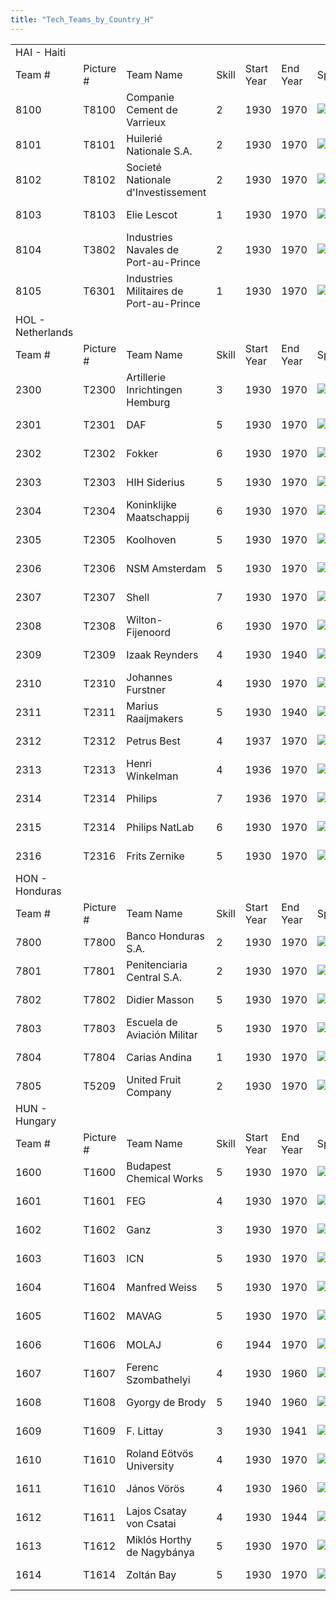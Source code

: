 ```yaml
---
title: "Tech_Teams_by_Country_H"
---
```


|                   |            |                                         |       |            |          |                                                                                             |                                                                                             |                                                                                           |                                                                                       |                                                                                       |
|-------------------|------------|-----------------------------------------|-------|------------|----------|---------------------------------------------------------------------------------------------|---------------------------------------------------------------------------------------------|-------------------------------------------------------------------------------------------|---------------------------------------------------------------------------------------|---------------------------------------------------------------------------------------|
| HAI - Haiti       |            |                                         |       |            |          |                                                                                             |                                                                                             |                                                                                           |                                                                                       |                                                                                       |
| Team \#           | Picture \# | Team Name                               | Skill | Start Year | End Year | Specialities                                                                                |                                                                                             |                                                                                           |                                                                                       |                                                                                       |
| 8100              | T8100      | Companie Cement de Varrieux             | 2     | 1930       | 1970     | [![CHE](/images/1/19/Chemistry.png)](/File:Chemistry.png "CHE")                             | [![IND](/images/7/79/Industrial_engineering.png)](/File:Industrial_engineering.png "IND")   | [![MCH](/images/a/a1/Mechanics.png)](/File:Mechanics.png "MCH")                           |                                                                                       |                                                                                       |
| 8101              | T8101      | Huilerié Nationale S.A.                 | 2     | 1930       | 1970     | [![EQP](/images/2/20/General_equipment.png)](/File:General_equipment.png "EQP")             | [![IND](/images/7/79/Industrial_engineering.png)](/File:Industrial_engineering.png "IND")   | [![MCH](/images/a/a1/Mechanics.png)](/File:Mechanics.png "MCH")                           |                                                                                       |                                                                                       |
| 8102              | T8102      | Societé Nationale d'Investissement      | 2     | 1930       | 1970     | [![IND](/images/7/79/Industrial_engineering.png)](/File:Industrial_engineering.png "IND")   | [![MGT](/images/c/c7/Management.png)](/File:Management.png "MGT")                           |                                                                                           |                                                                                       |                                                                                       |
| 8103              | T8103      | Elie Lescot                             | 1     | 1930       | 1970     | [![DEX](/images/0/0d/Decentralized_execution.png)](/File:Decentralized_execution.png "DEX") | [![CRG](/images/3/38/Individual_courage.png)](/File:Individual_courage.png "CRG")           | [![INF](/images/b/be/Infantry_focus.png)](/File:Infantry_focus.png "INF")                 | [![LGT](/images/1/1d/Large_unit_tactics.png)](/File:Large_unit_tactics.png "LGT")     | [![TRA](/images/b/b1/Training.png)](/File:Training.png "TRA")                         |
| 8104              | T3802      | Industries Navales de Port-au-Prince    | 2     | 1930       | 1970     | [![NVA](/images/e/ea/Naval_artillery.png)](/File:Naval_artillery.png "NVA")                 | [![NVE](/images/0/09/Naval_engineering.png)](/File:Naval_engineering.png "NVE")             | [![TEC](/images/9/9d/Technical_efficiency.png)](/File:Technical_efficiency.png "TEC")     |                                                                                       |                                                                                       |
| 8105              | T6301      | Industries Militaires de Port-au-Prince | 1     | 1930       | 1970     | [![AER](/images/a/a1/Aeronautics.png)](/File:Aeronautics.png "AER")                         | [![ART](/images/d/d8/Artillery.png)](/File:Artillery.png "ART")                             | [![EQP](/images/2/20/General_equipment.png)](/File:General_equipment.png "EQP")           | [![MCH](/images/a/a1/Mechanics.png)](/File:Mechanics.png "MCH")                       |                                                                                       |
| HOL - Netherlands |            |                                         |       |            |          |                                                                                             |                                                                                             |                                                                                           |                                                                                       |                                                                                       |
| Team \#           | Picture \# | Team Name                               | Skill | Start Year | End Year | Specialities                                                                                |                                                                                             |                                                                                           |                                                                                       |                                                                                       |
| 2300              | T2300      | Artillerie Inrichtingen Hemburg         | 3     | 1930       | 1970     | [![ART](/images/d/d8/Artillery.png)](/File:Artillery.png "ART")                             | [![CHE](/images/1/19/Chemistry.png)](/File:Chemistry.png "CHE")                             | [![EQP](/images/2/20/General_equipment.png)](/File:General_equipment.png "EQP")           | [![TRA](/images/b/b1/Training.png)](/File:Training.png "TRA")                         |                                                                                       |
| 2301              | T2301      | DAF                                     | 5     | 1930       | 1970     | [![ART](/images/d/d8/Artillery.png)](/File:Artillery.png "ART")                             | [![MCH](/images/a/a1/Mechanics.png)](/File:Mechanics.png "MCH")                             | [![TEC](/images/9/9d/Technical_efficiency.png)](/File:Technical_efficiency.png "TEC")     |                                                                                       |                                                                                       |
| 2302              | T2302      | Fokker                                  | 6     | 1930       | 1970     | [![AER](/images/a/a1/Aeronautics.png)](/File:Aeronautics.png "AER")                         | [![ELE](/images/d/dd/Electronics.png)](/File:Electronics.png "ELE")                         | [![TEC](/images/9/9d/Technical_efficiency.png)](/File:Technical_efficiency.png "TEC")     |                                                                                       |                                                                                       |
| 2303              | T2303      | HIH Siderius                            | 5     | 1930       | 1970     | [![ART](/images/d/d8/Artillery.png)](/File:Artillery.png "ART")                             | [![MCH](/images/a/a1/Mechanics.png)](/File:Mechanics.png "MCH")                             | [![TRA](/images/b/b1/Training.png)](/File:Training.png "TRA")                             |                                                                                       |                                                                                       |
| 2304              | T2304      | Koninklijke Maatschappij                | 6     | 1930       | 1970     | [![NVA](/images/e/ea/Naval_artillery.png)](/File:Naval_artillery.png "NVA")                 | [![NVE](/images/0/09/Naval_engineering.png)](/File:Naval_engineering.png "NVE")             | [![TEC](/images/9/9d/Technical_efficiency.png)](/File:Technical_efficiency.png "TEC")     |                                                                                       |                                                                                       |
| 2305              | T2305      | Koolhoven                               | 5     | 1930       | 1970     | [![AER](/images/a/a1/Aeronautics.png)](/File:Aeronautics.png "AER")                         | [![ELE](/images/d/dd/Electronics.png)](/File:Electronics.png "ELE")                         | [![TEC](/images/9/9d/Technical_efficiency.png)](/File:Technical_efficiency.png "TEC")     |                                                                                       |                                                                                       |
| 2306              | T2306      | NSM Amsterdam                           | 5     | 1930       | 1970     | [![NVA](/images/e/ea/Naval_artillery.png)](/File:Naval_artillery.png "NVA")                 | [![NVE](/images/0/09/Naval_engineering.png)](/File:Naval_engineering.png "NVE")             |                                                                                           |                                                                                       |                                                                                       |
| 2307              | T2307      | Shell                                   | 7     | 1930       | 1970     | [![CHE](/images/1/19/Chemistry.png)](/File:Chemistry.png "CHE")                             | [![IND](/images/7/79/Industrial_engineering.png)](/File:Industrial_engineering.png "IND")   | [![MGT](/images/c/c7/Management.png)](/File:Management.png "MGT")                         |                                                                                       |                                                                                       |
| 2308              | T2308      | Wilton-Fijenoord                        | 6     | 1930       | 1970     | [![ELE](/images/d/dd/Electronics.png)](/File:Electronics.png "ELE")                         | [![NVE](/images/0/09/Naval_engineering.png)](/File:Naval_engineering.png "NVE")             | [![TEC](/images/9/9d/Technical_efficiency.png)](/File:Technical_efficiency.png "TEC")     |                                                                                       |                                                                                       |
| 2309              | T2309      | Izaak Reynders                          | 4     | 1930       | 1940     | [![CEX](/images/b/bc/Centralized_execution.png)](/File:Centralized_execution.png "CEX")     | [![INF](/images/b/be/Infantry_focus.png)](/File:Infantry_focus.png "INF")                   | [![SMT](/images/2/2f/Small_unit_tactics.png)](/File:Small_unit_tactics.png "SMT")         | [![TRA](/images/b/b1/Training.png)](/File:Training.png "TRA")                         |                                                                                       |
| 2310              | T2310      | Johannes Furstner                       | 4     | 1930       | 1970     | [![LTF](/images/e/e7/Large_taskforce_tactics.png)](/File:Large_taskforce_tactics.png "LTF") | [![NVT](/images/1/10/Naval_training.png)](/File:Naval_training.png "NVT")                   | [![SEA](/images/2/22/Seamanship.png)](/File:Seamanship.png "SEA")                         |                                                                                       |                                                                                       |
| 2311              | T2311      | Marius Raaijmakers                      | 5     | 1930       | 1940     | [![AIR](/images/8/87/Aircraft_testing.png)](/File:Aircraft_testing.png "AIR")               | [![FTR](/images/8/8a/Fighter_tactics.png)](/File:Fighter_tactics.png "FTR")                 | [![PIL](/images/6/6b/Piloting.png)](/File:Piloting.png "PIL")                             |                                                                                       |                                                                                       |
| 2312              | T2312      | Petrus Best                             | 4     | 1937       | 1970     | [![AIR](/images/8/87/Aircraft_testing.png)](/File:Aircraft_testing.png "AIR")               | [![BOM](/images/2/26/Bomber_tactics.png)](/File:Bomber_tactics.png "BOM")                   | [![PIL](/images/6/6b/Piloting.png)](/File:Piloting.png "PIL")                             |                                                                                       |                                                                                       |
| 2313              | T2313      | Henri Winkelman                         | 4     | 1936       | 1970     | [![DEX](/images/0/0d/Decentralized_execution.png)](/File:Decentralized_execution.png "DEX") | [![SMT](/images/2/2f/Small_unit_tactics.png)](/File:Small_unit_tactics.png "SMT")           | [![TRA](/images/b/b1/Training.png)](/File:Training.png "TRA")                             |                                                                                       |                                                                                       |
| 2314              | T2314      | Philips                                 | 7     | 1936       | 1970     | [![ELE](/images/d/dd/Electronics.png)](/File:Electronics.png "ELE")                         | [![MTH](/images/7/79/Mathematics.png)](/File:Mathematics.png "MTH")                         |                                                                                           |                                                                                       |                                                                                       |
| 2315              | T2314      | Philips NatLab                          | 6     | 1930       | 1970     | [![MTH](/images/7/79/Mathematics.png)](/File:Mathematics.png "MTH")                         | [![PHY](/images/a/a1/Nuclear_physics.png)](/File:Nuclear_physics.png "PHY")                 | [![TEC](/images/9/9d/Technical_efficiency.png)](/File:Technical_efficiency.png "TEC")     |                                                                                       |                                                                                       |
| 2316              | T2316      | Frits Zernike                           | 5     | 1930       | 1970     | [![CHE](/images/1/19/Chemistry.png)](/File:Chemistry.png "CHE")                             | [![ELE](/images/d/dd/Electronics.png)](/File:Electronics.png "ELE")                         | [![MTH](/images/7/79/Mathematics.png)](/File:Mathematics.png "MTH")                       |                                                                                       |                                                                                       |
| HON - Honduras    |            |                                         |       |            |          |                                                                                             |                                                                                             |                                                                                           |                                                                                       |                                                                                       |
| Team \#           | Picture \# | Team Name                               | Skill | Start Year | End Year | Specialities                                                                                |                                                                                             |                                                                                           |                                                                                       |                                                                                       |
| 7800              | T7800      | Banco Honduras S.A.                     | 2     | 1930       | 1970     | [![MGT](/images/c/c7/Management.png)](/File:Management.png "MGT")                           |                                                                                             |                                                                                           |                                                                                       |                                                                                       |
| 7801              | T7801      | Penitenciaria Central S.A.              | 2     | 1930       | 1970     | [![CHE](/images/1/19/Chemistry.png)](/File:Chemistry.png "CHE")                             | [![EQP](/images/2/20/General_equipment.png)](/File:General_equipment.png "EQP")             | [![MCH](/images/a/a1/Mechanics.png)](/File:Mechanics.png "MCH")                           |                                                                                       |                                                                                       |
| 7802              | T7802      | Didier Masson                           | 5     | 1930       | 1970     | [![AIR](/images/8/87/Aircraft_testing.png)](/File:Aircraft_testing.png "AIR")               | [![DEX](/images/0/0d/Decentralized_execution.png)](/File:Decentralized_execution.png "DEX") | [![FTR](/images/8/8a/Fighter_tactics.png)](/File:Fighter_tactics.png "FTR")               | [![CRG](/images/3/38/Individual_courage.png)](/File:Individual_courage.png "CRG")     | [![PIL](/images/6/6b/Piloting.png)](/File:Piloting.png "PIL")                         |
| 7803              | T7803      | Escuela de Aviación Militar             | 5     | 1930       | 1970     | [![AIR](/images/8/87/Aircraft_testing.png)](/File:Aircraft_testing.png "AIR")               | [![BOM](/images/2/26/Bomber_tactics.png)](/File:Bomber_tactics.png "BOM")                   | [![FTR](/images/8/8a/Fighter_tactics.png)](/File:Fighter_tactics.png "FTR")               | [![PIL](/images/6/6b/Piloting.png)](/File:Piloting.png "PIL")                         |                                                                                       |
| 7804              | T7804      | Carias Andina                           | 1     | 1930       | 1970     | [![CRG](/images/3/38/Individual_courage.png)](/File:Individual_courage.png "CRG")           | [![INF](/images/b/be/Infantry_focus.png)](/File:Infantry_focus.png "INF")                   | [![TRA](/images/b/b1/Training.png)](/File:Training.png "TRA")                             |                                                                                       |                                                                                       |
| 7805              | T5209      | United Fruit Company                    | 2     | 1930       | 1970     | [![CHE](/images/1/19/Chemistry.png)](/File:Chemistry.png "CHE")                             | [![MGT](/images/c/c7/Management.png)](/File:Management.png "MGT")                           | [![MCH](/images/a/a1/Mechanics.png)](/File:Mechanics.png "MCH")                           |                                                                                       |                                                                                       |
| HUN - Hungary     |            |                                         |       |            |          |                                                                                             |                                                                                             |                                                                                           |                                                                                       |                                                                                       |
| Team \#           | Picture \# | Team Name                               | Skill | Start Year | End Year | Specialities                                                                                |                                                                                             |                                                                                           |                                                                                       |                                                                                       |
| 1600              | T1600      | Budapest Chemical Works                 | 5     | 1930       | 1970     | [![CHE](/images/1/19/Chemistry.png)](/File:Chemistry.png "CHE")                             | [![IND](/images/7/79/Industrial_engineering.png)](/File:Industrial_engineering.png "IND")   | [![MGT](/images/c/c7/Management.png)](/File:Management.png "MGT")                         |                                                                                       |                                                                                       |
| 1601              | T1601      | FEG                                     | 4     | 1930       | 1970     | [![EQP](/images/2/20/General_equipment.png)](/File:General_equipment.png "EQP")             | [![TRA](/images/b/b1/Training.png)](/File:Training.png "TRA")                               |                                                                                           |                                                                                       |                                                                                       |
| 1602              | T1602      | Ganz                                    | 3     | 1930       | 1970     | [![ART](/images/d/d8/Artillery.png)](/File:Artillery.png "ART")                             | [![CHE](/images/1/19/Chemistry.png)](/File:Chemistry.png "CHE")                             | [![MCH](/images/a/a1/Mechanics.png)](/File:Mechanics.png "MCH")                           |                                                                                       |                                                                                       |
| 1603              | T1603      | ICN                                     | 5     | 1930       | 1970     | [![CHE](/images/1/19/Chemistry.png)](/File:Chemistry.png "CHE")                             | [![IND](/images/7/79/Industrial_engineering.png)](/File:Industrial_engineering.png "IND")   | [![MGT](/images/c/c7/Management.png)](/File:Management.png "MGT")                         |                                                                                       |                                                                                       |
| 1604              | T1604      | Manfred Weiss                           | 5     | 1930       | 1970     | [![AER](/images/a/a1/Aeronautics.png)](/File:Aeronautics.png "AER")                         | [![ELE](/images/d/dd/Electronics.png)](/File:Electronics.png "ELE")                         | [![IND](/images/7/79/Industrial_engineering.png)](/File:Industrial_engineering.png "IND") | [![MGT](/images/c/c7/Management.png)](/File:Management.png "MGT")                     | [![TEC](/images/9/9d/Technical_efficiency.png)](/File:Technical_efficiency.png "TEC") |
| 1605              | T1602      | MAVAG                                   | 5     | 1930       | 1970     | [![AER](/images/a/a1/Aeronautics.png)](/File:Aeronautics.png "AER")                         | [![ART](/images/d/d8/Artillery.png)](/File:Artillery.png "ART")                             | [![ELE](/images/d/dd/Electronics.png)](/File:Electronics.png "ELE")                       | [![TEC](/images/9/9d/Technical_efficiency.png)](/File:Technical_efficiency.png "TEC") |                                                                                       |
| 1606              | T1606      | MOLAJ                                   | 6     | 1944       | 1970     | [![CHE](/images/1/19/Chemistry.png)](/File:Chemistry.png "CHE")                             | [![IND](/images/7/79/Industrial_engineering.png)](/File:Industrial_engineering.png "IND")   | [![MGT](/images/c/c7/Management.png)](/File:Management.png "MGT")                         |                                                                                       |                                                                                       |
| 1607              | T1607      | Ferenc Szombathelyi                     | 4     | 1930       | 1960     | [![CEX](/images/b/bc/Centralized_execution.png)](/File:Centralized_execution.png "CEX")     | [![CAF](/images/f/f8/Combined_arms_focus.png)](/File:Combined_arms_focus.png "CAF")         | [![SMT](/images/2/2f/Small_unit_tactics.png)](/File:Small_unit_tactics.png "SMT")         | [![TRA](/images/b/b1/Training.png)](/File:Training.png "TRA")                         |                                                                                       |
| 1608              | T1608      | Gyorgy de Brody                         | 5     | 1940       | 1960     | [![AIR](/images/8/87/Aircraft_testing.png)](/File:Aircraft_testing.png "AIR")               | [![CEX](/images/b/bc/Centralized_execution.png)](/File:Centralized_execution.png "CEX")     | [![FTR](/images/8/8a/Fighter_tactics.png)](/File:Fighter_tactics.png "FTR")               | [![PIL](/images/6/6b/Piloting.png)](/File:Piloting.png "PIL")                         |                                                                                       |
| 1609              | T1609      | F. Littay                               | 3     | 1930       | 1941     | [![AIR](/images/8/87/Aircraft_testing.png)](/File:Aircraft_testing.png "AIR")               | [![BOM](/images/2/26/Bomber_tactics.png)](/File:Bomber_tactics.png "BOM")                   | [![CEX](/images/b/bc/Centralized_execution.png)](/File:Centralized_execution.png "CEX")   | [![PIL](/images/6/6b/Piloting.png)](/File:Piloting.png "PIL")                         |                                                                                       |
| 1610              | T1610      | Roland Eötvös University                | 4     | 1930       | 1970     | [![CHE](/images/1/19/Chemistry.png)](/File:Chemistry.png "CHE")                             | [![MTH](/images/7/79/Mathematics.png)](/File:Mathematics.png "MTH")                         | [![NUC](/images/0/05/Nuclear_engineering.png)](/File:Nuclear_engineering.png "NUC")       | [![PHY](/images/a/a1/Nuclear_physics.png)](/File:Nuclear_physics.png "PHY")           |                                                                                       |
| 1611              | T1610      | János Vörös                             | 4     | 1930       | 1960     | [![CEX](/images/b/bc/Centralized_execution.png)](/File:Centralized_execution.png "CEX")     | [![CAF](/images/f/f8/Combined_arms_focus.png)](/File:Combined_arms_focus.png "CAF")         | [![LGT](/images/1/1d/Large_unit_tactics.png)](/File:Large_unit_tactics.png "LGT")         | [![TRA](/images/b/b1/Training.png)](/File:Training.png "TRA")                         |                                                                                       |
| 1612              | T1611      | Lajos Csatay von Csatai                 | 4     | 1930       | 1944     | [![CAF](/images/f/f8/Combined_arms_focus.png)](/File:Combined_arms_focus.png "CAF")         | [![DEX](/images/0/0d/Decentralized_execution.png)](/File:Decentralized_execution.png "DEX") | [![LGT](/images/1/1d/Large_unit_tactics.png)](/File:Large_unit_tactics.png "LGT")         | [![SMT](/images/2/2f/Small_unit_tactics.png)](/File:Small_unit_tactics.png "SMT")     |                                                                                       |
| 1613              | T1612      | Miklós Horthy de Nagybánya              | 5     | 1930       | 1970     | [![CEX](/images/b/bc/Centralized_execution.png)](/File:Centralized_execution.png "CEX")     | [![LTF](/images/e/e7/Large_taskforce_tactics.png)](/File:Large_taskforce_tactics.png "LTF") | [![NVT](/images/1/10/Naval_training.png)](/File:Naval_training.png "NVT")                 | [![SEA](/images/2/22/Seamanship.png)](/File:Seamanship.png "SEA")                     |                                                                                       |
| 1614              | T1614      | Zoltán Bay                              | 5     | 1930       | 1970     | [![ELE](/images/d/dd/Electronics.png)](/File:Electronics.png "ELE")                         | [![MGT](/images/c/c7/Management.png)](/File:Management.png "MGT")                           | [![MTH](/images/7/79/Mathematics.png)](/File:Mathematics.png "MTH")                       |                                                                                       |                                                                                       |

